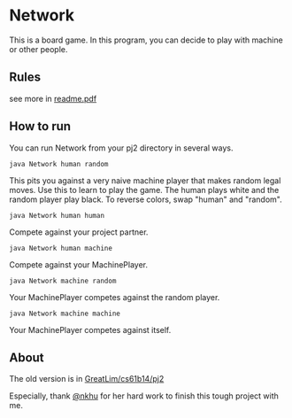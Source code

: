 # Network
This is a board game. In this program, you can decide to play with machine or other people.

## Rules
see more in [readme.pdf](https://github.com/GreatLim/Network/blob/master/readme.pdf)

## How to run
You can run Network from your pj2 directory in several ways.

``` 
java Network human random
``` 

This pits you against a very naive machine player that makes random legal moves.  Use this to learn to play the game.  The human plays white and the
random player play black.  To reverse colors, swap "human" and "random".

``` 
java Network human human
```

Compete against your project partner.

```
java Network human machine
```

Compete against your MachinePlayer.

``` 
java Network machine random
```

Your MachinePlayer competes against the random player.

``` 
java Network machine machine
```

Your MachinePlayer competes against itself.

## About
The old version is in [GreatLim/cs61b14/pj2](https://github.com/GreatLim/cs61b14/tree/master/pj/pj2)

Especially, thank [@nkhu](https://github.com/nkhu) for her hard work to finish this tough project with me.
